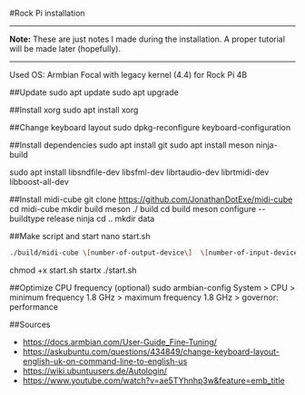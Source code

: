 #Rock Pi installation

---
**Note:** These are just notes I made during the installation. A proper tutorial will be made later (hopefully).

---

Used OS: Armbian Focal with legacy kernel (4.4) for Rock Pi 4B

##Update
sudo apt update
sudo apt upgrade

##Install xorg
sudo apt install xorg

##Change keyboard layout
sudo dpkg-reconfigure keyboard-configuration

##Install dependencies
sudo apt install git
sudo apt install meson ninja-build

sudo apt install libsndfile-dev libsfml-dev librtaudio-dev librtmidi-dev libboost-all-dev

##Install midi-cube
git clone https://github.com/JonathanDotExe/midi-cube
cd midi-cube
mkdir build
meson ./ build
cd build
meson configure --buildtype release
ninja
cd ..
mkdir data

##Make script and start
nano start.sh

```bash
./build/midi-cube \[number-of-output-device\]  \[number-of-input-device\] > midicube_log.txt 2>&1
```

chmod +x start.sh
startx ./start.sh

##Optimize CPU frequency (optional)
sudo armbian-config
System > CPU > minimum frequency 1.8 GHz > maximum frequency 1.8 GHz > governor: performance

##Sources
* https://docs.armbian.com/User-Guide_Fine-Tuning/
* https://askubuntu.com/questions/434849/change-keyboard-layout-english-uk-on-command-line-to-english-us
* https://wiki.ubuntuusers.de/Autologin/
* https://www.youtube.com/watch?v=ae5TYhnhp3w&feature=emb_title
